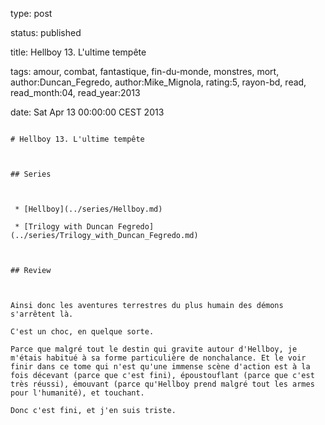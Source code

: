 type: post
status: published
title: Hellboy 13. L'ultime tempête
tags:  amour,  combat,  fantastique,  fin-du-monde,  monstres,  mort, author:Duncan_Fegredo, author:Mike_Mignola, rating:5, rayon-bd, read, read_month:04, read_year:2013
date: Sat Apr 13 00:00:00 CEST 2013
~~~~~~
# Hellboy 13. L'ultime tempête

## Series

 * [Hellboy](../series/Hellboy.md)
 * [Trilogy with Duncan Fegredo](../series/Trilogy_with_Duncan_Fegredo.md)

## Review

Ainsi donc les aventures terrestres du plus humain des démons s'arrêtent là.  
C'est un choc, en quelque sorte.  
Parce que malgré tout le destin qui gravite autour d'Hellboy, je m'étais habitué à sa forme particulière de nonchalance. Et le voir finir dans ce tome qui n'est qu'une immense scène d'action est à la fois décevant (parce que c'est fini), époustouflant (parce que c'est très réussi), émouvant (parce qu'Hellboy prend malgré tout les armes pour l'humanité), et touchant.  
Donc c'est fini, et j'en suis triste.
